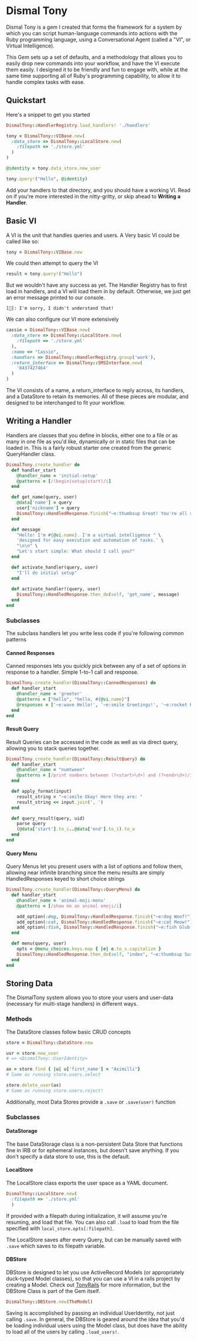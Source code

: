 # Dismal Tony

Dismal Tony is a gem I created that forms the framework for a system by which you can script human-language commands into actions with the Ruby programming language, using a Conversational Agent (called a "VI", or Virtual Intelligence). 

This Gem sets up a set of defaults, and a methodology that allows you to easily drop new commands into your workflow, and have the VI execute them easily. I designed it to be friendly and fun to engage with, while at the same time supporting all of Ruby's programming capability, to allow it to handle complex tasks with ease.


## Quickstart
Here's a snippet to get you started
```ruby
DismalTony::HandlerRegistry.load_handlers! './handlers'

tony = DismalTony::VIBase.new(
  :data_store => DismalTony::LocalStore.new(
    :filepath => './store.yml'
  )
)

@identity = tony.data_store.new_user

tony.query!("Hello", @identity)
```

Add your handlers to that directory, and you should have a working VI. Read on if you're more interested in the nitty-gritty, or skip ahead to **Writing a Handler**.
## Basic VI
A VI is the unit that handles queries and users. A Very basic VI could be called like so:
```ruby
tony = DismalTony::VIBase.new
```
We could then attempt to query the VI
```ruby
result = tony.query!("Hello")
```
But we wouldn't have any success as yet. The Handler Registry has to first load in handlers, and a VI will load them in by default. Otherwise, we just get an error message printed to our console.
```
[🙁]: I'm sorry, I didn't understand that!
```

We can also configure our VI more extensively

```ruby
cassie = DismalTony::VIBase.new(
  :data_store => DismalTony::LocalStore.new(
    :filepath => './store.yml'
  ),
  :name => "Cassie",
  :handlers => DismalTony::HandlerRegistry.group('work'),
  :return_interface => DismalTony::SMSInterface.new(
    '8437427464'
  )
)
```

The VI consists of a name, a return_interface to reply across, its handlers, and a DataStore to retain its memories. All of these pieces are modular, and designed to be interchanged to fit your workflow. 

## Writing a Handler

Handlers are classes that you define in blocks, either one to a file or as many in one file as you'd like, dynamically or in static files that can be loaded in. This is a fairly robust starter one created from the generic QueryHandler class.
```ruby
DismalTony.create_handler do
  def handler_start
    @handler_name = 'initial-setup'
    @patterns = [/(begin|setup|start)/i]
  end

  def get_name(query, user)
    @data['name'] = query
    user['nickname'] = query
    DismalTony::HandledResponse.finish("~e:thumbsup Great! You're all set up, #{user['nickname']}!")
  end

  def message
    "Hello! I'm #{@vi.name}. I'm a virtual intelligence " \
    'designed for easy execution and automation of tasks.' \
    "\n\n" \
    "Let's start simple: What should I call you?"
  end

  def activate_handler(query, user)
    "I'll do initial setup"
  end
  
  def activate_handler!(query, user)
    DismalTony::HandledResponse.then_do(self, 'get_name', message)
  end
end
```
### Subclasses
The subclass handlers let you write less code if you're following common patterns

#### Canned Responses
Canned responses lets you quickly pick between any of a set of options in response to a handler. Simple 1-to-1 call and response.

```ruby
DismalTony.create_handler(DismalTony::CannedResponses) do
  def handler_start
    @handler_name = 'greeter'
    @patterns = ["hello", "hello, #{@vi.name}"]
    @responses = ['~e:wave Hello!', '~e:smile Greetings!', '~e:rocket Hi!', '~e:star Hello!', '~e:snake Greetings!', '~e:cat Hi!', '~e:octo Greetings!', '~e:spaceinvader Hello!']
  end
end
```

#### Result Query
Result Queries can be accessed in the code as well as via direct query, allowing you to stack queries together.
```ruby
DismalTony.create_handler(DismalTony::ResultQuery) do
  def handler_start
    @handler_name = "numtween"
    @patterns = [/print numbers between (?<start>\d+) and (?<end>\d+)/i]
  end

  def apply_format(input)
    result_string = "~e:smile Okay! Here they are: "
    result_string << input.join(', ')
  end

  def query_result(query, uid)
    parse query
    (@data['start'].to_i..@data['end'].to_i).to_a
  end
end
```

#### Query Menu
Query Menus let you present users with a list of options and follow them, allowing near infinite branching since the menu results are simply HandledResponses keyed to short choice strings

```ruby
DismalTony.create_handler(DismalTony::QueryMenu) do
  def handler_start
    @handler_name = 'animal-moji-menu'
    @patterns = [/show me an animal emoji/i]

    add_option(:dog, DismalTony::HandledResponse.finish("~e:dog Woof!"))
    add_option(:cat, DismalTony::HandledResponse.finish("~e:cat Meow!"))
    add_option(:fish, DismalTony::HandledResponse.finish("~e:fish Glub!"))
  end

  def menu(query, user)
    opts = @menu_choices.keys.map { |e| e.to_s.capitalize }
    DismalTony::HandledResponse.then_do(self, "index", "~e:thumbsup Sure! You can choose from the following options: #{opts.join(', ')}")
  end
end
```

## Storing Data
The DismalTony system allows you to store your users and user-data (necessary for multi-stage handlers) in different ways. 

### Methods
The DataStore classes follow basic CRUD concepts
```ruby
store = DismalTony::DataStore.new

usr = store.new_user
# => <DismalTony::UserIdentity>

ax = store.find { |u| u['first_name'] = "Aximilli"}
# Same as running store.users.select

store.delete_user(ax)
# Same as running store.users.reject!
```
Additionally, most Data Stores provide a `.save` or `.save(user)` function 

### Subclasses

#### DataStorage
The base DataStorage class is a non-persistent Data Store that functions fine in IRB or for ephemeral instances, but doesn't save anything. If you don't specify a data store to use, this is the default.

#### LocalStore
The LocalStore class exports the user space as a YAML document.
```ruby
DismalTony::LocalStore.new(
  :filepath => './store.yml'
  )
```
If provided with a filepath during initialization, it will assume you're resuming, and load that file. You can also call `.load` to load from the file specified with `local_store.opts[:filepath]`.

The LocalStore saves after every Query, but can be manually saved with `.save` which saves to its filepath variable.

#### DBStore
DBStore is designed to let you use ActiveRecord Models (or appropriately duck-typed Model classes), so that you can use a VI in a rails project by creating a Model. Check out [TonyRails](https://github.com/jtp184/tonyrails) for more information, but the DBStore Class is part of the Gem itself.

```ruby
DismalTony::DBStore.new(TheModel)
```

Saving is accomplished by passing an individual UserIdentity, not just calling `.save`. In general, the DBStore is geared around the idea that you'd be loading individual users using the Model class, but does have the ability to load all of the users by calling `.load_users!`.